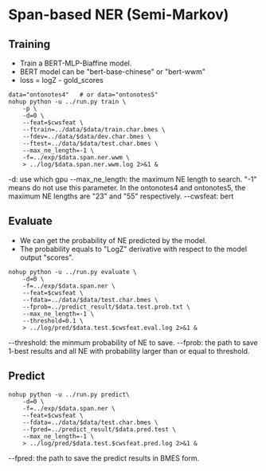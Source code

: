 # Span-based NER (Semi-Markov)

## Training 
* Train a BERT-MLP-Biaffine model.
* BERT model can be "bert-base-chinese" or "bert-wwm"
* loss = logZ - gold_scores

```shell
data="ontonotes4"   # or data="ontonotes5"
nohup python -u ../run.py train \
    -p \
    -d=0 \
    --feat=$cwsfeat \
    --ftrain=../data/$data/train.char.bmes \
    --fdev=../data/$data/dev.char.bmes \
    --ftest=../data/$data/test.char.bmes \
    --max_ne_length=-1 \
    -f=../exp/$data.span.ner.wwm \
    > ../log/$data.span.ner.wwm.log 2>&1 &
```

-d: use which gpu
--max_ne_length: the maximum NE length to search. "-1" means do not use this parameter.
In the ontonotes4 and ontonotes5, the maximum NE lengths are "23" and "55" respectively.
--cwsfeat: bert

## Evaluate
* We can get the probability of NE predicted by the model.
* The probability equals to "LogZ" derivative with respect to the model output "scores".

```shell
nohup python -u ../run.py evaluate \
    -d=0 \
    -f=../exp/$data.span.ner \
    --feat=$cwsfeat \
    --fdata=../data/$data/test.char.bmes \
    --fprob=../predict_result/$data.test.prob.txt \
    --max_ne_length=-1 \
    --threshold=0.1 \
    > ../log/pred/$data.test.$cwsfeat.eval.log 2>&1 &
```

--threshold: the minmum probability of NE to save.
--fprob: the path to save 1-best results and all NE with probability larger than or equal to threshold.

## Predict
```shell
nohup python -u ../run.py predict\
    -d=0 \
    -f=../exp/$data.span.ner \
    --feat=$cwsfeat \
    --fdata=../data/$data/test.char.bmes \
    --fpred=../predict_result/$data.pred.test \
    --max_ne_length=-1 \
    > ../log/pred/$data.test.$cwsfeat.pred.log 2>&1 &
```

--fpred: the path to save the predict results in BMES form.

